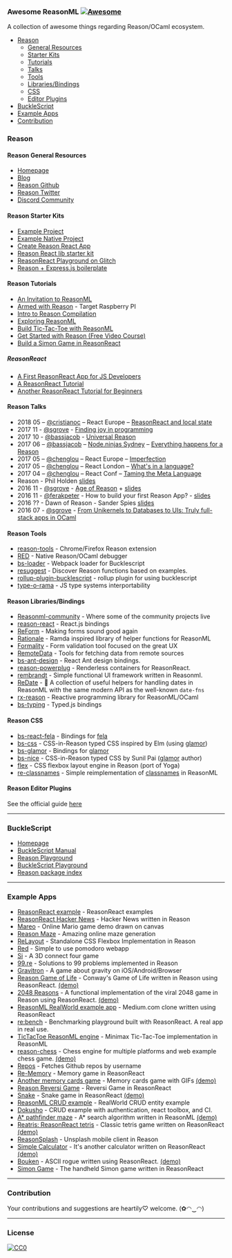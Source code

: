 ### **Awesome ReasonML** [![Awesome](https://cdn.rawgit.com/sindresorhus/awesome/d7305f38d29fed78fa85652e3a63e154dd8e8829/media/badge.svg)](https://github.com/sindresorhus/awesome)

A collection of awesome things regarding Reason/OCaml ecosystem.

- [Reason](#reason)
  - [General Resources](#reason-general-resources)
  - [Starter Kits](#reason-starter-kits)
  - [Tutorials](#reason-tutorials)
  - [Talks](#reason-talks)
  - [Tools](#reason-tools)
  - [Libraries/Bindings](#reason-librariesbindings)
  - [CSS](#reason-css)
  - [Editor Plugins](#reason-editor-plugins)
- [BuckleScript](#bucklescript)
- [Example Apps](#example-apps)
- [Contribution](#contribution)

### Reason
#### Reason General Resources
* [Homepage](https://reasonml.github.io/)
* [Blog](https://reasonml.github.io/blog/)
* [Reason Github](https://github.com/facebook/reason)
* [Reason Twitter](https://twitter.com/reasonml)
* [Discord Community](https://discord.gg/reasonml)

#### Reason Starter Kits
* [Example Project](https://reasonml.github.io/docs/en/quickstart-javascript.html)
* [Example Native Project](https://github.com/bsansouci/bsb-native-example)
* [Create Reason React App](https://github.com/reasonml-community/reason-scripts)
* [Reason React lib starter kit](https://github.com/katmai7/reason-react-rollup-starter-kit)
* [ReasonReact Playground on Glitch](https://glitch.com/~glitch-reason-react)
* [Reason + Express.js boilerplate](https://github.com/lalnuo/reasonml-express-boilerplate)

#### Reason Tutorials
* [An Invitation to ReasonML](https://protoship.io/blog/2017/05/10/an-invitation-to-reasonml.html)
* [Armed with Reason](http://kcsrk.info/reason/arm/2016/05/16/armed-with-reason/) - Target Raspberry PI
* [Intro to Reason Compilation](https://github.com/chenglou/intro-to-reason-compilation)
* [Exploring ReasonML](http://reasonmlhub.com/exploring-reasonml/toc.html)
* [Build Tic-Tac-Toe with ReasonML](https://medium.freecodecamp.org/learn-reasonml-by-building-tic-tac-toe-in-react-334203dd513c)
* [Get Started with Reason (Free Video Course)](https://egghead.io/courses/get-started-with-reason)
* [Build a Simon Game in ReasonReact](https://medium.com/@arecvlohe/lets-build-a-simon-game-in-reasonreact-pt-1-randos-c6db32bf4c1)

##### ReasonReact
* [A First ReasonReact App for JS Developers](https://jamesfriend.com.au/a-first-reason-react-app-for-js-developers)
* [A ReasonReact Tutorial](https://jaredforsyth.com/2017/07/05/a-reason-react-tutorial/)
* [Another ReasonReact Tutorial for Beginners](https://www.robinwieruch.de/reason-react-tutorial/)

#### Reason Talks
* 2018 05 – [@cristianoc](https://github.com/cristianoc) – React Europe – [ReasonReact and local state](https://www.youtube.com/watch?v=qJnP-Vatp3M)
* 2017 11 - [@sgrove](https://github.com/sgrove) - [Finding joy in programming](https://vimeo.com/242081961)
* 2017 10 - [@bassjacob](https://github.com/bassjacob/) - [Universal Reason](https://www.youtube.com/watch?v=L0xz-ILKsLE)
* 2017 06 – [@bassjacob](https://github.com/bassjacob/) – [Node.ninjas Sydney](https://www.meetup.com/en-AU/sydney-node-ninjas/) – [Everything happens for a Reason ](https://www.youtube.com/watch?v=lLqLqFgsimQ&ab_channel=ANZCoders)
* 2017 05 – [@chenglou](https://github.com/chenglou) – React Europe – [Imperfection](https://www.youtube.com/watch?v=tCVXp6gFD8o)
* 2017 05 – [@chenglou](https://github.com/chenglou) – React London – [What's in a language?](https://www.youtube.com/watch?v=24S5u_4gx7w)
* 2017 04 – [@chenglou](https://github.com/chenglou) – React Conf – [Taming the Meta Language](https://www.youtube.com/watch?v=_0T5OSSzxms)
* Reason - Phil Holden [slides](http://philholden.me.uk/reason/reason.pdf)
* 2016 11 - [@sgrove](https://github.com/sgrove) - [Age of Reason](https://www.youtube.com/watch?v=8LCmLQ1-YqQ&t=6s) + [slides](https://sgrove.github.io/age-of-reason/)
* 2016 11 - [@ferakpeter](https://github.com/ferakpeter) - How to build your first Reason App? - [slides](https://docs.google.com/presentation/d/1iua5cdq5ecvj8NZqisjwhuhNb_1ljP45K9xMhgLoj8o/edit)
* 2016 ?? - Dawn of Reason - Sander Spies [slides](https://sanderspies.github.io/slides/dawn-of-reason.pdf)
* 2016 07 - [@sgrove](https://github.com/sgrove) - [From Unikernels to Databases to UIs: Truly full-stack apps in OCaml](https://youtu.be/QWfHrbSqnB0)


#### Reason Tools
* [reason-tools](https://github.com/reasonml/reason-tools) - Chrome/Firefox Reason extension
* [RED](https://github.com/frantic/red) - Native Reason/OCaml debugger
* [bs-loader](https://github.com/reasonml-community/bs-loader) - Webpack loader for Bucklescript
* [resuggest](https://github.com/GuillaumeSalles/resuggest) - Discover Reason functions based on examples.
* [rollup-plugin-bucklescript](https://github.com/shrynx/rollup-plugin-bucklescript) - rollup plugin for using bucklescript
* [type-o-rama](https://github.com/stereobooster/type-o-rama) - JS type systems interportability

#### Reason Libraries/Bindings
* [Reasonml-community](https://github.com/reasonml-community) - Where some of the community projects live
* [reason-react](https://github.com/reasonml/reason-react) - React.js bindings
* [ReForm](https://github.com/Astrocoders/reform) - Making forms sound good again
* [Rationale](https://github.com/jonlaing/rationale) - Ramda inspired library of helper functions for ReasonML
* [Formality](https://github.com/alexfedoseev/re-formality) - Form validation tool focused on the great UX
* [RemoteData](https://github.com/lrosa007/remotedata-re) - Tools for fetching data from remote sources
* [bs-ant-design](https://github.com/thangngoc89/bs-ant-design) - React Ant design bindings.
* [reason-powerplug](https://github.com/beizhedenglong/reason-powerplug) - Renderless containers for ReasonReact.
* [rembrandt](https://github.com/przemyslawjanpietrzak/rembrandt) - Simple functional UI framework written in Reasonml.
* [ReDate](https://github.com/mobily/re-date) - 📆 A collection of useful helpers for handling dates in ReasonML with the same modern API as the well-known `date-fns`
* [rx-reason](https://github.com/bordoley/rx-reason) - Reactive programming library for ReasonML/OCaml
* [bs-typing](https://github.com/arecvlohe/bs-typing) - Typed.js bindings

#### Reason CSS
* [bs-react-fela](https://github.com/astrada/bs-react-fela) - Bindings for [fela](https://github.com/rofrischmann/fela)
* [bs-css](https://github.com/SentiaAnalytics/bs-css) - CSS-in-Reason typed CSS inspired by Elm (using [glamor](https://github.com/threepointone/glamor))
* [bs-glamor](https://github.com/poeschko/bs-glamor) - Bindings for [glamor](https://github.com/threepointone/glamor)
* [bs-nice](https://github.com/threepointone/bs-nice) - CSS-in-Reason typed CSS by Sunil Pai ([glamor](https://github.com/threepointone/glamor) author)
* [flex](https://github.com/jordwalke/flex) - CSS flexbox layout engine in Reason (port of Yoga)
* [re-classnames](https://github.com/alexfedoseev/re-classnames) - Simple reimplementation of [classnames](https://github.com/JedWatson/classnames) in ReasonML

#### Reason Editor Plugins

See the official guide [here](https://reasonml.github.io/docs/en/global-installation.html)

----
### BuckleScript
* [Homepage](https://bucklescript.github.io/)
* [BuckleScript Manual](https://bucklescript.github.io/docs/)
* [Reason Playground](https://reasonml.github.io/en/try.html)
* [BuckleScript Playground](https://bucklescript.github.io/bucklescript-playground/index.html)
* [Reason package index](https://redex.github.io/)

---
### Example Apps
* [ReasonReact example](https://github.com/reasonml-community/reason-react-example) - ReasonReact examples
* [ReasonReact Hacker News](https://github.com/reasonml-community/reason-react-hacker-news) - Hacker News written in Reason
* [Mareo](https://github.com/reasonml-community/Mareo) - Online Mario game demo drawn on canvas
* [Reason Maze](https://github.com/jaredly/reason-maze) - Amazing online maze generation
* [ReLayout](https://github.com/jordwalke/ReLayout) - Standalone CSS Flexbox Implementation in Reason
* [Red](https://github.com/excitement-engineer/Red) - Simple to use pomodoro webapp
* [Si](https://github.com/scottcheng/si-reason) - A 3D connect four game
* [99.re](https://github.com/shrynx/99.re) - Solutions to 99 problems implemented in Reason
* [Gravitron](https://github.com/jaredly/gravitron) - A game about gravity on iOS/Android/Browser
* [Reason Game of Life](https://github.com/alanrsoares/reasonml-game-of-life) - Conway's Game of Life written in Reason using ReasonReact. [(demo)](https://alanrsoares.github.io/reasonml-game-of-life/)
* [2048 Reasons](https://github.com/alanrsoares/2048-reasons) - A functional implementation of the viral 2048 game in Reason using ReasonReact. [(demo)](https://alanrsoares.github.io/2048-reasons/)
* [ReasonML RealWorld example app](https://github.com/gothinkster/reasonml-realworld-example-app) - Medium.com clone written using ReasonReact
* [re:bench](https://github.com/rebench/rebench.github.io) - Benchmarking playground built with ReasonReact. A real app in real use.
* [TicTacToe ReasonML engine](https://github.com/venil7/ReasonML-TicTacToe) - Minimax Tic-Tac-Toe implementation in ReasonML
* [reason-chess](https://github.com/venil7/reason-chess) - Chess engine for multiple platforms and web example chess game. [(demo)](http://darkruby.co.uk/reason-chess/)
* [Repos](https://github.com/lrosa007/repos) - Fetches Github repos by username
* [Re-Memory](https://github.com/dtasic/re-memory) - Memory game in ReasonReact
* [Another memory cards game](https://github.com/liubko/reason-memory-gifs) - Memory cards game with GIFs [(demo)](https://liubko.github.io/reason-memory-gifs/)
* [Reason Reversi Game](https://github.com/marmelab/reversi-reason) - Reversi Game in ReasonReact
* [Snake](https://github.com/rdavison/llama-snake/tree/master/websnake) - Snake game in ReasonReact [(demo)](http://192.241.133.216/projects/websnake/index.html)
* [ReasonML CRUD example](https://github.com/monadoy/reasonml-crud-example) - RealWorld CRUD entity example
* [Dokusho](https://github.com/rawtoast/dokusho) - CRUD example with authentication, react toolbox, and CI.
* [A* pathfinder maze](https://github.com/puemos/reasonml-astar-maze) -  A* search algorithm written in ReasonML [(demo)](https://puemos.github.io/reasonml-astar-maze)
* [Reatris: ReasonReact tetris](https://github.com/denis-ok/reasonml-reatris) - Classic tetris game written on ReasonReact [(demo)](https://denis-ok.github.io/reasonml-reatris/)
* [ReasonSplash](https://github.com/smartlogic/reasonsplash) - Unsplash mobile client in Reason
* [Simple Calculator](https://github.com/jimmyhuco/simple-calculator) - It's another calculator written on ReasonReact [(demo)](https://jimmyhuco.github.io/simple-calculator)
* [Bouken](https://github.com/rawtoast/bouken) - ASCII rogue written using ReasonReact. [(demo)](https://bouken-dtangmsuhe.now.sh)
* [Simon Game](https://github.com/arecvlohe/reason-react-simon-game/tree/master) - The handheld Simon game written in ReasonReact

---
### Contribution

Your contributions and suggestions are heartily♡ welcome. (✿◠‿◠)

---
### License
[![CC0](http://i.creativecommons.org/p/zero/1.0/88x31.png)](http://creativecommons.org/publicdomain/zero/1.0/)
